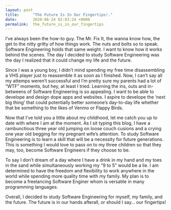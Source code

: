 ```yaml
---
layout: post
title:      "The Future Is In Our Fingertips!."
date:       2020-06-24 02:03:24 +0000
permalink:  the_future_is_in_our_fingertips
---
```




I’ve always been the how-to guy. The Mr. Fix It, the wanna know how, the get to the nitty gritty of how things work. The nuts and bolts so to speak. Software Engineering holds that same weight. I want to know how it works behind the scenes. The day I decided to study Software Engineering was the day I realized that it could change my life and the future.

Since I was a young boy, I didn’t mind spending my free time disassembling a VHS player just to reassemble it as soon as I finished. Now, I can’t say all my attemps weren’t successful and I’m pretty sure my parents had a lot of “WTF” moments, but hey, at least I tried. Learning the ins, outs and in-betweens of Software Engineering is so appealing. I want to be able to develope and design dope apps and websites. I aspire to develope the ‘next big thing’ that could potentially better someone’s day-to-day life whether that be something to the likes of Venmo or Flappy Birds.

Now that I’ve told you a little about my childhood, let me catch you up to date with where I am at the moment. As I sit typing this blog, I have a rambunctious three year old jumping on loose couch cusions and a crying one year old begging for my pregnant wife’s attention. To study Software Engineering is to learn a skill that will be a necessity for future generations. This is something I would love to pass on to my three children so that they may, too, become Software Engineers if they choose to be.

To say I don’t dream of a day where I have a drink in my hand and my toes in the sand while simultaneously working my “9 to 5” would be a lie. I am determined to have the freedom and flexibility to work anywhere in the world while spending more quality time with my family. My plan is to become a freelancing Software Enginer whom is versatile in many programming languages.

Overall, I decided to study Software Engineering for myself, my family, and the future. The future is in our hands afterall, or should I say… our fingertips!
